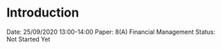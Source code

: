 # Introduction

Date: 25/09/2020 13:00-14:00
Paper: 8(A) Financial Management
Status: Not Started Yet
